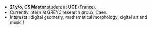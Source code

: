 <ul>
  <li><strong>21 y/o</strong>, <strong>CS Master</strong> student at <strong>UGE</strong> (France).</li>
  <li>Currently intern at GREYC research group, Caen. </li>
  <li>Interests : digital geometry, mathematical morphology, digital art and music !
</ul>


<!---
Lysandre-M/Lysandre-M is a ✨ special ✨ repository because its `README.md` (this file) appears on your GitHub profile.
You can click the Preview link to take a look at your changes.
--->
